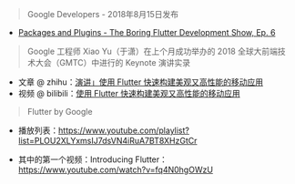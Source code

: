 > Google Developers - 2018年8月15日发布

* [Packages and Plugins - The Boring Flutter Development Show, Ep. 6](https://www.youtube.com/watch?v=ht2bDlJd2c4&feature=push-u&attr_tag=AO1qpwks4nTaqct6%3A6)

> Google 工程师 Xiao Yu（于潇）在上个月成功举办的 2018 全球大前端技术大会（GMTC）中进行的 Keynote 演讲实录

* 文章 @ zhihu：[演讲」使用 Flutter 快速构建美观又高性能的移动应用](https://zhuanlan.zhihu.com/p/39737086)
* 视频 @ bilibili：[使用 Flutter 快速构建美观又高性能的移动应用](https://www.bilibili.com/video/av27857568/)

> Flutter by Google

* 播放列表：https://www.youtube.com/playlist?list=PLOU2XLYxmsIJ7dsVN4iRuA7BT8XHzGtCr

* 其中的第一个视频：Introducing Flutter：https://www.youtube.com/watch?v=fq4N0hgOWzU